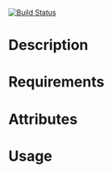 [![Build Status](https://secure.travis-ci.org/tknetworks-cookbooks/openbsd.png)](http://travis-ci.org/tknetworks-cookbooks/openbsd)

Description
===========

Requirements
============

Attributes
==========

Usage
=====

